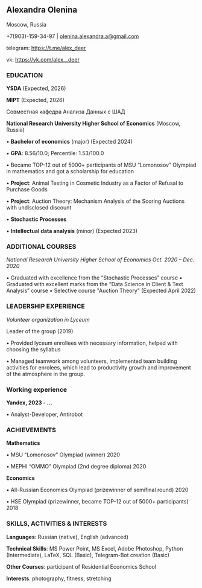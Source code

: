 ## Alexandra Olenina
 Moscow, Russia
 
 +7(903)-159-34-97 | olenina.alexandra.a@gmail.com
 
 telegram: https://t.me/alex_deer
 
 vk: https://vk.com/alex__deer
 
### EDUCATION

**YSDA**	(Expected, 2026)

**MIPT**	(Expected, 2026)

Совместная кафедра Анализа Данных с ШАД

**National Research University Higher School of Economics**	(Moscow, Russia)

•	**Bachelor of economics** (major)	(Expected 2024)

•	**GPA**: 8.56/10.0; Percentile: 1.53/100.0

•	Became TOP-12 out of 5000+ participants of MSU “Lomonosov” Olympiad in mathematics and got a scholarship for education

•	**Project**: Animal Testing in Cosmetic Industry as a Factor of Refusal to Purchase Goods

•	**Project**: Auction Theory: Mechanism Analysis of the Scoring Auctions with undisclosed discount

•	**Stochastic Processes**

•	**Intellectual data analysis** (minor)	(Expected 2023)

### ADDITIONAL COURSES
 
*National Research University Higher School of Economics	Oct. 2020 – Dec. 2020*

•	Graduated with excellence from the “Stochastic Processes” course
•	Graduated with excellent marks from the “Data Science in Client & Text Analysis” course
•	Selective course "Auction Theory" (Expected April 2022)


### LEADERSHIP EXPERIENCE

*Volunteer organization in Lyceum*

Leader of the group	(2019)

•	Provided lyceum enrollees with necessary information, helped with choosing the syllabus

•	Managed teamwork among volunteers, implemented team building activities for enrolees, which lead to productivity growth and improvement of the atmosphere in the group.

### Working experience

**Yandex, 2023 - ...**

•	Analyst-Developer, Antirobot




### ACHIEVEMENTS

**Mathematics**

•	MSU “Lomonosov” Olympiad (winner)	2020

•	MEPHI “OMMO” Olympiad (2nd degree diploma) 2020

**Economics**

•	All-Russian Economics Olympiad (prizewinner of semifinal round)	2020

•	HSE Olympiad (prizewinner, became TOP-12 out of 5000+ participants)	2018


### SKILLS, ACTIVITIES & INTERESTS

**Languages**: Russian (native), English (advanced)

**Technical Skills**: MS Power Point, MS Excel, Adobe Photoshop, Python (Intermediate), LaTeX, SQL (Basic), Telegram-Bot creation (Basic)

**Other Courses**: participant of Residential Economics School

**Interests**: photography, fitness, stretching

<!--
**alexashalenina/alexashalenina** is a ✨ _special_ ✨ repository because its `README.md` (this file) appears on your GitHub profile.
